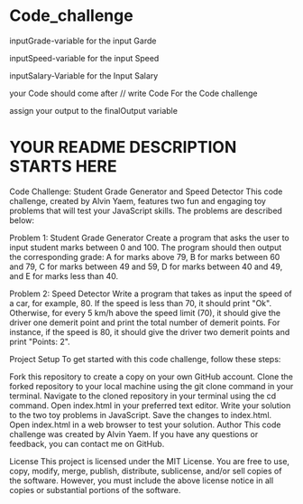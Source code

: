 # Code_challenge


inputGrade-variable for the input Garde

inputSpeed-variable for the input Speed

inputSalary-Variable for the Input Salary


your Code should come after
// write Code For the Code challenge

assign your output to the finalOutput variable


# YOUR README DESCRIPTION STARTS HERE
Code Challenge: Student Grade Generator and Speed Detector
This code challenge, created by Alvin Yaem, features two fun and engaging toy problems that will test your JavaScript skills. The problems are described below:

Problem 1: Student Grade Generator
Create a program that asks the user to input student marks between 0 and 100. The program should then output the corresponding grade: A for marks above 79, B for marks between 60 and 79, C for marks between 49 and 59, D for marks between 40 and 49, and E for marks less than 40.

Problem 2: Speed Detector
Write a program that takes as input the speed of a car, for example, 80. If the speed is less than 70, it should print "Ok". Otherwise, for every 5 km/h above the speed limit (70), it should give the driver one demerit point and print the total number of demerit points. For instance, if the speed is 80, it should give the driver two demerit points and print "Points: 2".

Project Setup
To get started with this code challenge, follow these steps:

Fork this repository to create a copy on your own GitHub account.
Clone the forked repository to your local machine using the git clone command in your terminal.
Navigate to the cloned repository in your terminal using the cd command.
Open index.html in your preferred text editor.
Write your solution to the two toy problems in JavaScript.
Save the changes to index.html.
Open index.html in a web browser to test your solution.
Author
This code challenge was created by Alvin Yaem. If you have any questions or feedback, you can contact me on GitHub.

License
This project is licensed under the MIT License. You are free to use, copy, modify, merge, publish, distribute, sublicense, and/or sell copies of the software. However, you must include the above license notice in all copies or substantial portions of the software.

